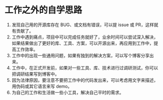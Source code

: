 # 工作之外的自学思路

1. 发现自己用的开源库存在 BUG、或文档有错误，可以提 issue 或 PR，这样就有贡献了。 
2. 工作中遇到痛点，项目中可以完成任务就好了，业余时间可以尝试深入解决，如果结果做出了更好的库、工具、方案，可以开源出来，再应用到工作中，提高工作效率。 
3. 工作中的出现一些通用问题，如果有独到的解决方案，可以写个博客分享出来。 
4. 工作中，在正式开发前，如果对一些工具、库、技术进行过调研测试，你可以把调研结果写到博客中。 
5. 因为法律原因，要注意不要把工作中的代码发出来，可以考虑用文字来描述，用伪码或其它语言来写 demo。
6. 为自己的工作和生活做一些小工具，解决自己平时的需求。
